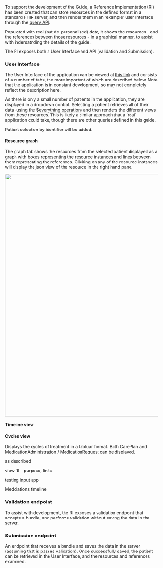 
To support the development of the Guide, a Reference Implementation (RI) has been created that can store resources in the defined format in a standard FHIR server, and then render them in an 'example' user Interface through the [query API](api-query.html).

Populated with real (but de-personalized) data, it shows the resources - and the references between those resources - in a graphical manner, to assist with indersatnding the details of the guide.

The RI exposes both a User Interface and API (validation and Submission).


### User Interface

The User Interface of the application can be viewed at [this link](https://actnow.canshare.co.nz/) and consists of a number of tabs, the more important of which are described below. Note that the application is in constant development, so may not completely reflect the description here.

As there is only a small number of patients in the application, they are displayed in a dropdown control. Selecting a patient retrieves all of their data (using the [$everything operation](http://hl7.org/fhir/patient-operation-everything.html)) and then renders the different views from these resources. This is likely a similar approach that a 'real' application could take, though there are other queries defined in this guide.

Patient selection by identifier will be added.

#### Resource graph

The graph tab shows the resources from the selected patient displayed as a graph with boxes representing the resource instances and lines between them representing the references. Clicking on any of the resource instances will display the json view of the resource in the right hand pane.

<img style="width:800px; float:none" src="angraph.png"/>

#### Timeline view


#### Cycles view
Displays the cycles of treatment in a tabluar format. Both CarePlan and MedicationAdministration / MedicationRequest can be displayed.


 as described

view RI - purpose, links

testing input app


Medciations timeline


### Validation endpoint
To assist with development, the RI exposes a validation endpoint that accepts a bundle, and performs validation without saving the data in the server.

### Submission endpoint
An endpoint that receives a bundle and saves the data in the server (assuming that is passes validation). Once successfully saved, the patient can be retrieved in the User Interface, and the resources and references examined.


